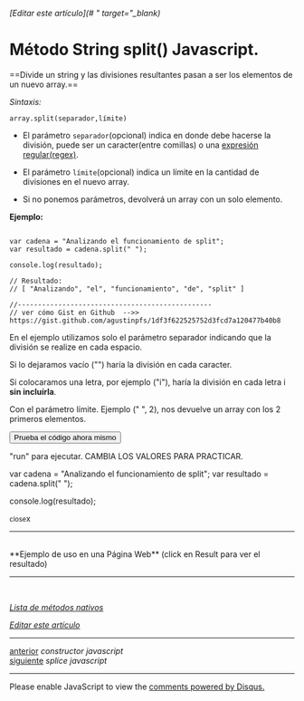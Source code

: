 <em>[Editar este artículo](# " target="_blank)</em>

# Método String split() Javascript.

==Divide un string y las divisiones resultantes pasan a ser los elementos de un nuevo array.==

*Sintaxis:*

`array.split(separador,límite)`

* El parámetro `separador`(opcional) indica en donde debe hacerse la división, puede ser un caracter(entre comillas) o una [expresión regular(regex)](#).

* El parámetro `límite`(opcional) indica un límite en la cantidad de divisiones en el nuevo array.

* Si no ponemos parámetros, devolverá un array con un solo elemento.

**Ejemplo:**
<pre data-start="0"><code class="line-numbers language-javascript">
var cadena = "Analizando el funcionamiento de split";
var resultado = cadena.split(" ");

console.log(resultado);

// Resultado:
// [ "Analizando", "el", "funcionamiento", "de", "split" ] 

//------------------------------------------------
// ver cómo Gist en Github  -->> https://gist.github.com/agustinpfs/1df3f622525752d3fcd7a120477b40b8
</code></pre>


En el ejemplo utilizamos solo el parámetro separador indicando que la división se realize en cada espacio.

Si lo dejaramos vacío ("") haría la división en cada caracter.

Si colocaramos una letra, por ejemplo ("i"), haría la división en cada letra i __sin incluírla__.

Con el parámetro límite. Ejemplo (" ", 2), nos devuelve un array con los 2 primeros elementos.

<button class="post-content_button-console">Prueba el código ahora mismo</button>

<div class="post-content_console">

<p>"run" para ejecutar. <span class="post-content_console-mark">CAMBIA LOS VALORES PARA PRACTICAR.</span></p>
    
<div id="my-el" >
<script src="https://embed.tonicdev.com" data-element-id="my-el" ></script>       
var cadena = "Analizando el funcionamiento de split";
var resultado = cadena.split(" ");

console.log(resultado);
    </div>

<span class="post-content_buttonx-console"><small>close</small>x</span>
</div>

<hr>
<br>
**Ejemplo de uso en una Página Web**
(click en Result para ver el resultado)
<script async src="https://jsfiddle.net/Pandawebs/u3v2zt7a/embed/html,result/">
</script>

<hr>

<br>

[*Lista de métodos nativos*](#)

<em>[Editar este artículo](#)</em>

<hr>
<div class="post-content_next">
  <div class="post-content_next-left">
    <a href="http://localhost:2368/constructor-de-objetos-javascript">anterior</a>
    <i>constructor javascript</i>
  </div>
  <div class="post-content_next-right">
    <a href="http://localhost:2368/splice-javascript">siguiente</a>
    <i>splice javascript</i>
  </div>
</div>
<hr>

<div id="disqus_thread"></div>
<script>

/**
 *  RECOMMENDED CONFIGURATION VARIABLES: EDIT AND UNCOMMENT THE SECTION BELOW TO INSERT DYNAMIC VALUES FROM YOUR PLATFORM OR CMS.
 *  LEARN WHY DEFINING THESE VARIABLES IS IMPORTANT: https://disqus.com/admin/universalcode/#configuration-variables */
/*
var disqus_config = function () {
    this.page.url = PAGE_URL;  // Replace PAGE_URL with your page's canonical URL variable
    this.page.identifier = PAGE_IDENTIFIER; // Replace PAGE_IDENTIFIER with your page's unique identifier variable
};
*/
(function() { // DON'T EDIT BELOW THIS LINE
    var d = document, s = d.createElement('script');
    s.src = '//pandawebs.disqus.com/embed.js';
    s.setAttribute('data-timestamp', +new Date());
    (d.head || d.body).appendChild(s);
})();
</script>
<noscript>Please enable JavaScript to view the <a href="https://disqus.com/?ref_noscript">comments powered by Disqus.</a></noscript>
